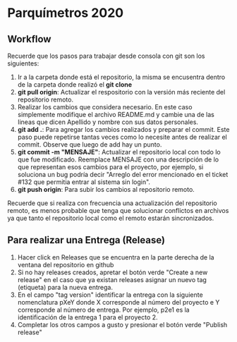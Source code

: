 # Parquímetros 2020

## Workflow 

Recuerde que los pasos para trabajar desde consola con git son los siguientes:

1) Ir a la carpeta donde está el repositorio, la misma se encusentra dentro de la carpeta donde realizó el **git clone**
2) **git pull origin**: Actualizar el respositorio con la versión más reciente del repositorio remoto.
3) Realizar los cambios que considera necesario. En este caso simplemente modifique el archivo README.md y cambie una de las lineas que dicen Apellido y nombre con sus datos personales.
4) **git add .**: Para agregar los cambios realizados y preparar el commit. Este paso puede repetirse tantas veces como lo necesite antes de realizar el commit. Observe que luego de add hay un punto.
5) **git commit -m "MENSAJE"**: Actualizar el repositorio local con todo lo que fue modificado. Reemplace MENSAJE con una descripción de lo que representan esos cambios para el proyecto, por ejemplo, si soluciona un bug podría decir "Arreglo del error mencionado en el ticket #132 que permitia entrar al sistema sin login".
6) **git push origin**: Para subir los cambios al repositorio remoto. 

Recuerde que si realiza con frecuencia una actualización del repositorio remoto, es menos probable que tenga que solucionar conflictos en archivos ya que tanto el repositorio local como el remoto estarán sincronizados.

## Para realizar una Entrega (Release)

1) Hacer click en Releases que se encuentra en la parte derecha de la ventana del repositorio en github
2) Si no hay releases creados, apretar el botón verde "Create a new release"
   en el caso que ya existan releases asignar un nuevo tag (etiqueta) para la nueva entrega.
3) En el campo "tag version" identificar la entrega con la siguiente nomenclatura pXeY donde X corresponde al número del proyecto e Y corresponde al número de entrega.         Por ejemplo, p2e1 es la identificación de la entrega 1 para el proyecto 2.
4) Completar los otros campos a gusto y presionar el botón verde "Publish release"
